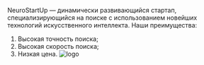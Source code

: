 NeuroStartUp — динамически развивающийся стартап, специализирующийся на поиске с использованием новейших технологий искусственного интеллекта. Наши преимущества:

1. Высокая точность поиска;
2. Высокая скорость поиска;
3. Низкая цена.
![logo](https://github.com/user-attachments/assets/1c4a803c-e8f4-4bae-a6ae-82886cf08e9d)

